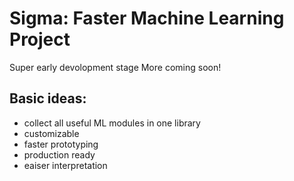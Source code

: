 # Sigma: Faster Machine Learning Project
 Super early devolopment stage
 More coming soon!
 
## Basic ideas:
* collect all useful ML modules in one library
* customizable
* faster prototyping
* production ready
* eaiser interpretation

